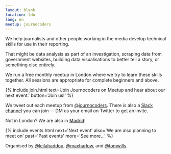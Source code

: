 ```yaml
---
layout: blank
location: ldn
lang: en
meetup: journocoders
---
```

We help journalists and other people working in the media develop technical skills for use in their reporting.

That might be data analysis as part of an investigation, scraping data from government websites, building data visualisations to better tell a story, or something else entirely.

We run a free monthly meetup in London where we try to learn these skills together. All sessions are appropriate for complete beginners and above.

{% include join.html
    text='Join Journocoders on Meetup and hear about our next event.'
    button='Join us!'
%}

We tweet out each meetup from [@journocoders](https://twitter.com/journocoders). There is also a [Slack channel](https://journocoders.slack.com/) you can join -- DM us your email on Twitter to get an invite.

Not in London? We are also in [Madrid](/mad)!

{% include events.html
    next='Next event'
    also='We are also planning to meet on'
    past='Past events'
    more='See more...'
%}

Organised by [@leilahaddou](https://twitter.com/leilahaddou), [@maxharlow](https://twitter.com/maxharlow), and [@tomwills](https://twitter.com/tomwills).
